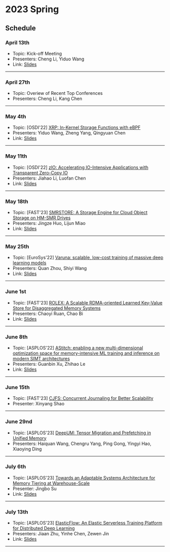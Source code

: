 # 2023 Spring

## Schedule

### April 13th

- Topic: Kick-off Meeting
- Presenters: Cheng Li, Yiduo Wang
- Link: [Slides](https://rec.ustc.edu.cn/share/3da35cb0-da09-11ed-80ed-1303af1dcb7d)

---

### April 27th

- Topic: Overiew of Recent Top Conferences
- Presenters: Cheng Li, Kang Chen

---

### May 4th

- Topic: [OSDI'22] [XRP: In-Kernel Storage Functions with eBPF](https://www.usenix.org/system/files/osdi22-zhong_1.pdf)
- Presenters: Yiduo Wang, Zheng Yang, Qingyuan Chen
- Link: [Slides](https://rec.ustc.edu.cn/share/d609ab00-f249-11ed-ad61-4fa4152d688b)

---

### May 11th

- Topic: [OSDI'22] [zIO: Accelerating IO-Intensive Applications with Transparent Zero-Copy IO](https://www.usenix.org/system/files/osdi22-stamler.pdf)
- Presenters: Jiahao Li, Luofan Chen
- Link: [Slides](https://rec.ustc.edu.cn/share/06b518a0-f24b-11ed-81b8-754e5e114551)

---

### May 18th

- Topic: [FAST'23] [SMRSTORE: A Storage Engine for Cloud Object Storage on HM-SMR Drives](https://www.usenix.org/system/files/fast23-zhou-su.pdf)
- Presenters: Jingze Huo, Lijun Miao
- Link: [Slides](https://rec.ustc.edu.cn/share/b36eff00-f6c8-11ed-8c4a-858ea4899f33)

---

### May 25th

- Topic: [EuroSys'22] [Varuna: scalable, low-cost training of massive deep learning models](https://dl.acm.org/doi/abs/10.1145/3492321.3519584)
- Presenters: Quan Zhou, Shiyi Wang
- Link: [Slides](https://rec.ustc.edu.cn/share/f55a84a0-fd07-11ed-bbb1-836a5d5181c7)

---

### June 1st

- Topic: [FAST'23] [ROLEX: A Scalable RDMA-oriented Learned Key-Value Store for Disaggregated Memory Systems](https://www.usenix.org/system/files/fast23-li-pengfei.pdf)
- Presenters: Chaoyi Ruan, Chao Bi
- Link: [Slides](https://rec.ustc.edu.cn/share/6c832440-091d-11ee-951f-8596e4d0c1ee)

---

### June 8th

- Topic: [ASPLOS'22] [AStitch: enabling a new multi-dimensional optimization space for memory-intensive ML training and inference on modern SIMT architectures](https://dl.acm.org/doi/10.1145/3503222.3507723)
- Presenters: Guanbin Xu, Zhihao Le
- Link: [Slides](https://rec.ustc.edu.cn/share/fb55c790-2221-11ee-8317-3ff986f16ff7)

---

### June 15th

- Topic: [FAST'23] [CJFS: Concurrent Journaling for Better Scalability](https://www.usenix.org/system/files/fast23-oh.pdf)
- Presenter: Xinyang Shao

---

### June 29nd

- Topic: [ASPLOS'23] [DeepUM: Tensor Migration and Prefetching in Unified Memory](https://dl.acm.org/doi/10.1145/3575693.3575736)
- Presenters: Haiquan Wang, Chengru Yang, Ping Gong, Yingyi Hao, Xiaoying Ding

---

### July 6th

- Topic: [ASPLOS'23] [Towards an Adaptable Systems Architecture for Memory Tiering at Warehouse-Scale](https://dl.acm.org/doi/10.1145/3582016.3582031)
- Presenter: Jingbo Su
- Link: [Slides](https://rec.ustc.edu.cn/share/d9b9a080-2221-11ee-a111-7139860d3301)

---

### July 13th

- Topic: [ASPLOS'23] [ElasticFlow: An Elastic Serverless Training Platform for Distributed Deep Learning](https://dl.acm.org/doi/10.1145/3575693.3575721)
- Presenters: Jiaan Zhu, Yinhe Chen, Zewen Jin
- Link: [Slides](https://rec.ustc.edu.cn/share/ae603530-4ad0-11ee-ae4b-2f27e6cb3bce)

---

